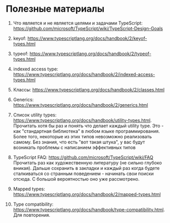 # Полезные материалы

1. Что является и не является целями и задачами TypeScript:
   <https://github.com/microsoft/TypeScript/wiki/TypeScript-Design-Goals>
2. keyof: <https://www.typescriptlang.org/docs/handbook/2/keyof-types.html>
3. typeof: <https://www.typescriptlang.org/docs/handbook/2/typeof-types.html>
4. indexed access type: <https://www.typescriptlang.org/docs/handbook/2/indexed-access-types.html>
5. Классы: <https://www.typescriptlang.org/docs/handbook/2/classes.html>
6. Generics: <https://www.typescriptlang.org/docs/handbook/2/generics.html>

7. Список utility types: <https://www.typescriptlang.org/docs/handbook/utility-types.html>.
   Прочитать хотя бы раз и понять что делает каждый utility type.
   Это - как "стандартная библиотека" в любом языке программирования.
   Более того, некоторые из этих типов невозможно реализовать самому.
   Без знания, что есть "вот такая штука", у вас будут возникать проблемы с написанием эффективных типов

8. TypeScript FAQ: <https://github.com/microsoft/TypeScript/wiki/FAQ>
   Прочитать раз как художественную литературу (не сильно глубоко вникая).
   Дальше сохранить в закладки и каждый раз когда будете сталкиваться со странным поведением - начинать свои поиски отсюда.
   С большой вероятностью оно уже рассмотрено.

9. Mapped types: <https://www.typescriptlang.org/docs/handbook/2/mapped-types.html>
10. Type compatibility: <https://www.typescriptlang.org/docs/handbook/type-compatibility.html>.
    Для повторения.
